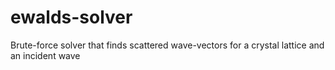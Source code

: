 # ewalds-solver
Brute-force solver that finds scattered wave-vectors for a crystal lattice and an incident wave
